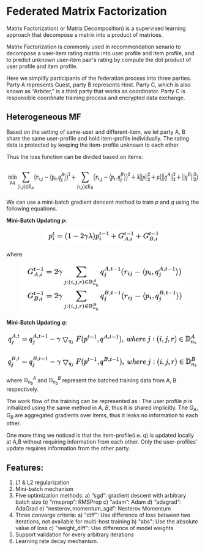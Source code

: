 # Federated Matrix Factorization

Matrix Factorization( or Matrix Decomposition) is a  supervised learning approach that decompose a matrix into a product of matrices.

Matrix Factorization is commonly used in recommendation senario to decompose a user-item rating matrix into user profile and item profile, and to predict unknown user-item pair's rating by compute the dot product of user profile and item profile.

Here we simplify participants of the federation process into three parties. Party A represents Guest, party B represents Host. Party C, which is also known as “Arbiter,” is a third party that works as coordinator. Party C is responsible coordinate training process and encrypted data exchange.

## Heterogeneous MF

Based on the setting of same-user and different-item, we let party A, B share the same user-profile and hold item-profile individually. The rating data is protected by keeping the item-profile unknown to each other.

Thus the loss function can be divided based on items:

<div style="text-align:center", align=center>
<img src="./images/LossFunction.png" alt="samples" width="700" height="70" /><br/>
</div>

We can use a mini-batch gradient dencent method to train *p* and *q* using the following equations.

**Mini-Batch Updating *p*:**

<div style="text-align:center", align=center>
<img src="./images/fig2.png" alt="samples" width="300" height="40" /><br/>
</div>

where

<div style="text-align:center", align=center>
<img src="./images/fig3.png" alt="samples" width="430" height="130" /><br/>
</div>

**Mini-Batch Updating *q*:**

<div style="text-align:center", align=center>
<img src="./images/fig4.png" alt="samples" width="550" height="100" /><br/>
</div>

where $\mathbb{D}_{n_b}^A$ and $\mathbb{D}_{n_b}^B$  represent the batched training data from A, B respectively.

The work flow of the training can be represented as : The user profile *p* is initialized using the same method in *A*, *B*, thus it is shared implicitly. The $G_A$, $G_B$ are aggregated gradients over items, thus it leaks no information to each other.

One more thing we noticed is that the item-profile(i.e. q) is updated locally at A,B without requiring information from each other. Only the user-profiles’ update requires information from the other party.

 

## Features:
1. L1 & L2 regularization
2. Mini-batch mechanism
3. Five optimization methods:
    a)	“sgd”: gradient descent with arbitrary batch size
    b) “rmsprop”: RMSProp
    c) “adam”: Adam
    d) “adagrad”: AdaGrad
    e) “nesterov_momentum_sgd”: Nesterov Momentum
4. Three converge criteria:
    a) "diff": Use difference of loss between two iterations, not available for multi-host training
    b) "abs": Use the absolute value of loss
    c) "weight_diff": Use difference of model weights
6. Support validation for every arbitrary iterations
7. Learning rate decay mechanism.